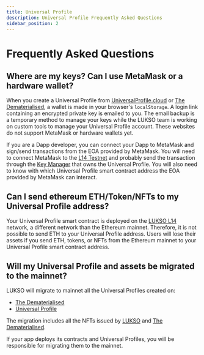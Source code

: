 ```yaml
---
title: Universal Profile
description: Universal Profile Frequently Asked Questions
sidebar_position: 2
---
```


# Frequently Asked Questions

## Where are my keys? Can I use MetaMask or a hardware wallet?

When you create a Universal Profile from [UniversalProfile.cloud](https://universalprofile.cloud) or [The Dematerialised](https://thedematerialised.com/), a wallet is made in your browser's `localStorage`. A login link containing an encrypted private key is emailed to you.
The email backup is a temporary method to manage your keys while the LUKSO team is working on custom tools to manage your Universal Profile account. These websites do not support MetaMask or hardware wallets yet.

If you are a Dapp developer, you can connect your Dapp to MetaMask and sign/send transactions from the EOA provided by MetaMask. You will need to connect MetaMask to the [L14 Testnet](../networks/l14-testnet.md) and probably send the transaction through the [Key Manager](../standards/universal-profile/05-lsp6-key-manager.md) that owns the Universal Profile. You will also need to know with which Universal Profile smart contract address the EOA provided by MetaMask can interact.

## Can I send ethereum ETH/Token/NFTs to my Universal Profile address?

Your Universal Profile smart contract is deployed on the [LUKSO L14](../networks/l14-testnet.md) network, a different network than the Ethereum mainnet. Therefore, it is not possible to send ETH to your Universal Profile address. Users will lose their assets if you send ETH, tokens, or NFTs from the Ethereum mainnet to your Universal Profile smart contract address.

## Will my Universal Profile and assets be migrated to the mainnet?

LUKSO will migrate to mainnet all the Universal Profiles created on:

- [The Dematerialised](https://thedematerialised.com)
- [Universal Profile](https://universalprofile.cloud)

The migration includes all the NFTs issued by [LUKSO](https://lukso.network/) and [The Dematerialised](https://thedematerialised.com).

If your app deploys its contracts and Universal Profiles, you will be responsible for migrating them to the mainnet.
